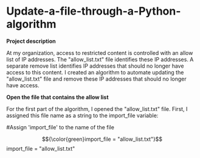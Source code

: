 # **Update-a-file-through-a-Python-algorithm**

**Project description**

At my organization, access to restricted content is controlled with an allow list of IP addresses. The "allow_list.txt" file identifies these IP addresses. A separate remove list identifies IP addresses that should no longer have access to this content. I created an algorithm to automate updating the "allow_list.txt" file and remove these IP addresses that should no longer have access. 

**Open the file that contains the allow list**

For the first part of the algorithm, I opened the "allow_list.txt" file. First, I assigned this file name as a string to the import_file variable:

#Assign 'import_file' to the name of the file

$${\color{green}import_file = "allow_list.txt"}$$ import_file = "allow_list.txt"




